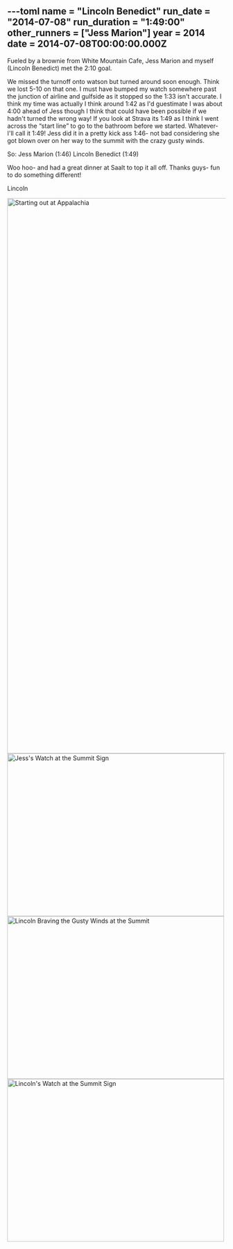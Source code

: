 ---toml
name = "Lincoln Benedict"
run_date = "2014-07-08"
run_duration = "1:49:00"
other_runners = ["Jess Marion"]
year = 2014
date = 2014-07-08T00:00:00.000Z
---

Fueled by a brownie from White Mountain Cafe, Jess Marion and myself (Lincoln Benedict) met the 2:10 goal.

We missed the turnoff onto watson but turned around soon enough. Think we lost 5-10 on that one. I must have bumped my watch somewhere past the junction of airline and gulfside as it stopped so the 1:33 isn't accurate. I think my time was actually I think around 1:42 as I'd guestimate I was about 4:00 ahead of Jess though I think that could have been possible if we hadn't turned the wrong way! If you look at Strava its 1:49 as I think I went across the “start line” to go to the bathroom before we started. Whatever- I'll call it 1:49! Jess did it in a pretty kick ass 1:46- not bad considering she got blown over on her way to the summit with the crazy gusty winds.

So:
Jess Marion (1:46)
Lincoln Benedict (1:49)

Woo hoo- and had a great dinner at Saalt to top it all off. Thanks guys- fun to do something different!

Lincoln

<img src="/assets/images/uploads/benedict.jpg" alt="Starting out at Appalachia" width="960" height="1280" class="img-fluid">
<img src="/assets/images/uploads/tumblrinlinepl2vv2d94y1si9ly8500.jpg" alt="Jess's Watch at the Summit Sign" width="500" height="375" class="img-fluid">
<img src="/assets/images/uploads/tumblrinlinepl2vv3o8ch1si9ly8500.jpg" alt="Lincoln Braving the Gusty Winds at the Summit" width="500" height="375" class="img-fluid">
<img src="/assets/images/uploads/tumblrinlinepl2vv3o8ui1si9ly8500.jpg" alt="Lincoln's Watch at the Summit Sign" width="500" height="375" class="img-fluid">
